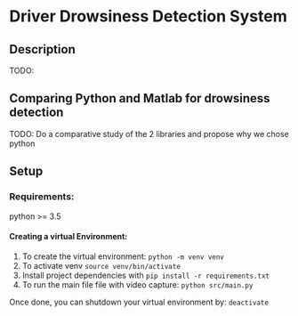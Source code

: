 # Driver Drowsiness Detection System

## Description
TODO:


## Comparing Python and Matlab for drowsiness detection
TODO: Do a comparative study of the 2 libraries and propose why we chose python

## Setup
### Requirements:
python >= 3.5

#### Creating a virtual Environment:

1. To create the virtual environment: `python -m venv venv`
1. To activate venv `source venv/bin/activate`
1. Install project dependencies with `pip install -r requirements.txt`
1. To run the main file file with video capture: `python src/main.py`

Once done, you can shutdown your virtual environment by:
    `deactivate`
